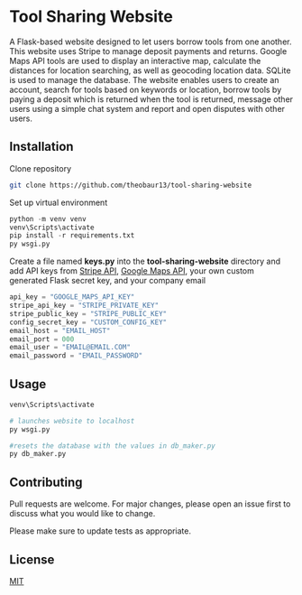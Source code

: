 # Tool Sharing Website

A Flask-based website designed to let users borrow tools from one another. This website uses Stripe to manage deposit payments and returns. Google Maps API tools are used to display an interactive map, calculate the distances for location searching, as well as geocoding location data. SQLite is used to manage the database. The website enables users to create an account, search for tools based on keywords or location, borrow tools by paying a deposit which is returned when the tool is returned, message other users using a simple chat system and report and open disputes with other users.

## Installation

Clone repository

```bash
git clone https://github.com/theobaur13/tool-sharing-website
```
Set up virtual environment

```python
python -m venv venv
venv\Scripts\activate
pip install -r requirements.txt
py wsgi.py
```
Create a file named **keys.py** into the **tool-sharing-website** directory and add API keys from [Stripe API](https://stripe.com/docs/api), [Google Maps API](https://developers.google.com/maps), your own custom generated Flask secret key, and your company email
```python
api_key = "GOOGLE_MAPS_API_KEY"
stripe_api_key = "STRIPE_PRIVATE_KEY"
stripe_public_key = "STRIPE_PUBLIC_KEY"
config_secret_key = "CUSTOM_CONFIG_KEY"
email_host = "EMAIL_HOST"
email_port = 000
email_user = "EMAIL@EMAIL.COM"
email_password = "EMAIL_PASSWORD"
```

## Usage

```python
venv\Scripts\activate

# launches website to localhost
py wsgi.py

#resets the database with the values in db_maker.py
py db_maker.py
```

## Contributing

Pull requests are welcome. For major changes, please open an issue first
to discuss what you would like to change.

Please make sure to update tests as appropriate.

## License

[MIT](https://choosealicense.com/licenses/mit/)